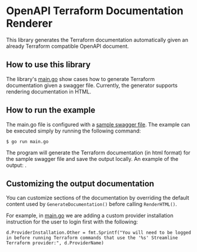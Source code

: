 # OpenAPI Terraform Documentation Renderer

This library generates the Terraform documentation automatically given an already Terraform compatible OpenAPI document. 

## How to use this library

The library's [main.go](https://github.com/dikhan/terraform-provider-openapi/pkg/terraformdocsgenerator/main.go) show cases how to generate Terraform documentation given a swagger file. Currently, the generator supports rendering documentation in HTML.

## How to run the example

The main.go file is configured with a [sample swagger file]("https://raw.githubusercontent.com/dikhan/terraform-provider-openapi/master/examples/swaggercodegen/api/resources/swagger.yaml"). The example can be executed simply by running the following command:

````
$ go run main.go
````

The program will generate the Terraform documentation (in html format) for the sample swagger file and save the output locally. An example of the output: [](https://github.com/dikhan/terraform-provider-openapi/pkg/terraformdocsgenerator/example_provider_documentation_output.html).

## Customizing the output documentation
You can customize sections of the documentation by overriding the default content used by `GenerateDocumentation()` before calling `RenderHTML()`.

For example, in [main.go](https://github.com/dikhan/terraform-provider-openapi/pkg/terraformdocsgenerator/main.go) we are adding a custom provider installation instruction for the user to login first with the following:
```
d.ProviderInstallation.Other = fmt.Sprintf("You will need to be logged in before running Terraform commands that use the '%s' Streamline Terraform provider:", d.ProviderName)
```

